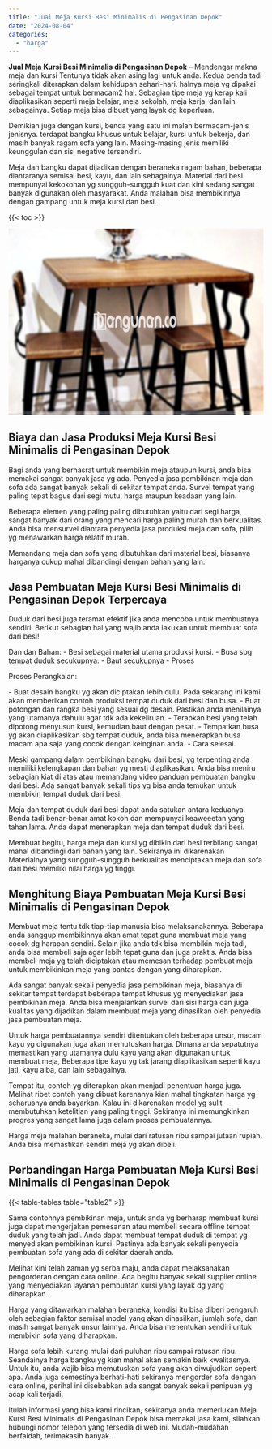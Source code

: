 ```yaml
---
title: "Jual Meja Kursi Besi Minimalis di Pengasinan Depok"
date: "2024-08-04"
categories: 
  - "harga"
---
```


**Jual Meja Kursi Besi Minimalis di Pengasinan Depok** – Mendengar makna meja dan kursi Tentunya tidak akan asing lagi untuk anda. Kedua benda tadi seringkali diterapkan dalam kehidupan sehari-hari. halnya meja yg dipakai sebagai tempat untuk bermacam2 hal. Sebagian tipe meja yg kerap kali diaplikasikan seperti meja belajar, meja sekolah, meja kerja, dan lain sebagainya. Setiap meja bisa dibuat yang layak dg keperluan.

Demikian juga dengan kursi, benda yang satu ini malah bermacam-jenis jenisnya. terdapat bangku khusus untuk belajar, kursi untuk bekerja, dan masih banyak ragam sofa yang lain. Masing-masing jenis memiliki keunggulan dan sisi negative tersendiri.

Meja dan bangku dapat dijadikan dengan beraneka ragam bahan, beberapa diantaranya semisal besi, kayu, dan lain sebagainya. Material dari besi mempunyai kekokohan yg sungguh-sungguh kuat dan kini sedang sangat banyak digunakan oleh masyarakat. Anda malahan bisa membikinnya dengan gampang untuk meja kursi dan besi.

{{< toc >}}

![Jual Meja Kursi Besi Minimalis di Pengasinan Depok](/images/jual-meja-besi-murah07.png)

## Biaya dan Jasa Produksi Meja Kursi Besi Minimalis di Pengasinan Depok

Bagi anda yang berhasrat untuk membikin meja ataupun kursi, anda bisa memakai sangat banyak jasa yg ada. Penyedia jasa pembikinan meja dan sofa ada sangat banyak sekali di sekitar tempat anda. Survei tempat yang paling tepat bagus dari segi mutu, harga maupun keadaan yang lain.

Beberapa elemen yang paling paling dibutuhkan yaitu dari segi harga, sangat banyak dari orang yang mencari harga paling murah dan berkualitas. Anda bisa mensurvei diantara penyedia jasa produksi meja dan sofa, pilih yg menawarkan harga relatif murah.

Memandang meja dan sofa yang dibutuhkan dari material besi, biasanya harganya cukup mahal dibandingi dengan bahan yang lain.

## Jasa Pembuatan Meja Kursi Besi Minimalis di Pengasinan Depok Terpercaya

Duduk dari besi juga teramat efektif jika anda mencoba untuk membuatnya sendiri. Berikut sebagian hal yang wajib anda lakukan untuk membuat sofa dari besi!

Dan dan Bahan: - Besi sebagai material utama produksi kursi. - Busa sbg tempat duduk secukupnya. - Baut secukupnya - Proses

Proses Perangkaian:

\- Buat desain bangku yg akan diciptakan lebih dulu. Pada sekarang ini kami akan memberikan contoh produksi tempat duduk dari besi dan busa. - Buat potongan dan rangka besi yang sesuai dg desain. Pastikan anda menilainya yang utamanya dahulu agar tdk ada kekeliruan. - Terapkan besi yang telah dipotong menyusun kursi, kemudian baut dengan pesat. - Tempatkan busa yg akan diaplikasikan sbg tempat duduk, anda bisa menerapkan busa macam apa saja yang cocok dengan keinginan anda. - Cara selesai.

Meski gampang dalam pembikinan bangku dari besi, yg terpenting anda memiliki kelengkapan dan bahan yg mesti diaplikasikan. Anda bisa meniru sebagian kiat di atas atau memandang video panduan pembuatan bangku dari besi. Ada sangat banyak sekali tips yg bisa anda temukan untuk membikin tempat duduk dari besi.

Meja dan tempat duduk dari besi dapat anda satukan antara keduanya. Benda tadi benar-benar amat kokoh dan mempunyai keaweeetan yang tahan lama. Anda dapat menerapkan meja dan tempat duduk dari besi.

Membuat begitu, harga meja dan kursi yg dibikin dari besi terbilang sangat mahal dibandingi dari bahan yang lain. Sekiranya ini dikarenakan Materialnya yang sungguh-sungguh berkualitas menciptakan meja dan sofa dari besi memiliki nilai harga yg tinggi.

## Menghitung Biaya Pembuatan Meja Kursi Besi Minimalis di Pengasinan Depok

Membuat meja tentu tdk tiap-tiap manusia bisa melaksanakannya. Beberapa anda sanggup membikinnya akan amat tepat guna membuat meja yang cocok dg harapan sendiri. Selain jika anda tdk bisa membikin meja tadi, anda bisa membeli saja agar lebih tepat guna dan juga praktis. Anda bisa membeli meja yg telah diciptakan atau memesan terhadap pembuat meja untuk membikinkan meja yang pantas dengan yang diharapkan.

Ada sangat banyak sekali penyedia jasa pembikinan meja, biasanya di sekitar tempat terdapat beberapa tempat khusus yg menyediakan jasa pembikinan meja. Anda bisa menjalankan survei dari sisi harga dan juga kualitas yang dijadikan dalam membuat meja yang dihasilkan oleh penyedia jasa pembuatan meja.

Untuk harga pembuatannya sendiri ditentukan oleh beberapa unsur, macam kayu yg digunakan juga akan memutuskan harga. Dimana anda sepatutnya memastikan yang utamanya dulu kayu yang akan digunakan untuk membuat meja, Beberapa tipe kayu yg tak jarang diaplikasikan seperti kayu jati, kayu alba, dan lain sebagainya.

Tempat itu, contoh yg diterapkan akan menjadi penentuan harga juga. Melihat ribet contoh yang dibuat karenanya kian mahal tingkatan harga yg seharusnya anda bayarkan. Kalau ini dikarenakan model yg sulit membutuhkan ketelitian yang paling tinggi. Sekiranya ini memungkinkan progres yang sangat lama juga dalam proses pembuatannya.

Harga meja malahan beraneka, mulai dari ratusan ribu sampai jutaan rupiah. Anda bisa memastikan sendiri meja yg akan dibeli.

## Perbandingan Harga Pembuatan Meja Kursi Besi Minimalis di Pengasinan Depok

{{< table-tables table="table2" >}}

Sama contohnya pembikinan meja, untuk anda yg berharap membuat kursi juga dapat mengerjakan pemesanan atau membeli secara offline tempat duduk yang telah jadi. Anda dapat membuat tempat duduk di tempat yg menyediakan pembikinan kursi. Pastinya ada banyak sekali penyedia pembuatan sofa yang ada di sekitar daerah anda.

Melihat kini telah zaman yg serba maju, anda dapat melaksanakan pengorderan dengan cara online. Ada begitu banyak sekali supplier online yang menyediakan layanan pembuatan kursi yang layak dg yang diharapkan.

Harga yang ditawarkan malahan beraneka, kondisi itu bisa diberi pengaruh oleh sebagian faktor semisal model yang akan dihasilkan, jumlah sofa, dan masih sangat banyak unsur lainnya. Anda bisa menentukan sendiri untuk membikin sofa yang diharapkan.

Harga sofa lebih kurang mulai dari puluhan ribu sampai ratusan ribu. Seandainya harga bangku yg kian mahal akan semakin baik kwalitasnya. Untuk itu, anda wajib bisa memutuskan sofa yang akan diwujudkan seperti apa. Anda juga semestinya berhati-hati sekiranya mengorder sofa dengan cara online, perihal ini disebabkan ada sangat banyak sekali penipuan yg acap kali terjadi.

Itulah informasi yang bisa kami rincikan, sekiranya anda memerlukan Meja Kursi Besi Minimalis di Pengasinan Depok bisa memakai jasa kami, silahkan hubungi nomor telepon yang tersedia di web ini. Mudah-mudahan berfaidah, terimakasih banyak.
